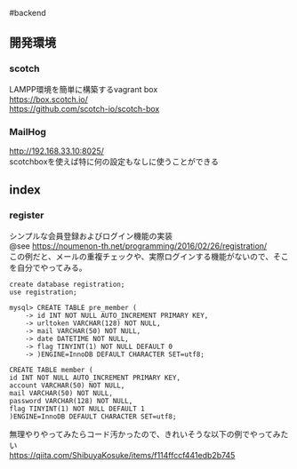 #backend

## 開発環境
### scotch  
LAMPP環境を簡単に構築するvagrant box  
https://box.scotch.io/  
https://github.com/scotch-io/scotch-box
### MailHog
http://192.168.33.10:8025/  
scotchboxを使えば特に何の設定もなしに使うことができる


## index
### register
シンプルな会員登録およびログイン機能の実装  
@see https://noumenon-th.net/programming/2016/02/26/registration/  
この例だと、メールの重複チェックや、実際ログインする機能がないので、そこを自分でやってみる。
```
create database registration;
use registration;
```

```
mysql> CREATE TABLE pre_member (
    -> id INT NOT NULL AUTO_INCREMENT PRIMARY KEY,
    -> urltoken VARCHAR(128) NOT NULL,
    -> mail VARCHAR(50) NOT NULL,
    -> date DATETIME NOT NULL,
    -> flag TINYINT(1) NOT NULL DEFAULT 0
    -> )ENGINE=InnoDB DEFAULT CHARACTER SET=utf8;
```
```
CREATE TABLE member (
id INT NOT NULL AUTO_INCREMENT PRIMARY KEY,
account VARCHAR(50) NOT NULL,
mail VARCHAR(50) NOT NULL,
password VARCHAR(128) NOT NULL,
flag TINYINT(1) NOT NULL DEFAULT 1
)ENGINE=InnoDB DEFAULT CHARACTER SET=utf8;
```

無理やりやってみたらコード汚かったので、きれいそうな以下の例でやってみたい  
https://qiita.com/ShibuyaKosuke/items/f114ffccf441edb2b745